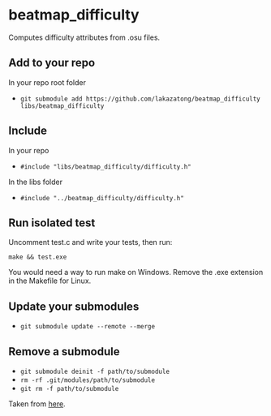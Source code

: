 # beatmap_difficulty
Computes difficulty attributes from .osu files.
## Add to your repo
In your repo root folder
* `git submodule add https://github.com/lakazatong/beatmap_difficulty libs/beatmap_difficulty`
## Include
In your repo
* `#include "libs/beatmap_difficulty/difficulty.h"`

In the libs folder
* `#include "../beatmap_difficulty/difficulty.h"`

## Run isolated test
Uncomment test.c and write your tests, then run:

`make && test.exe`

You would need a way to run make on Windows.
Remove the .exe extension in the Makefile for Linux.
## Update your submodules
* `git submodule update --remote --merge`
## Remove a submodule
* `git submodule deinit -f path/to/submodule`
* `rm -rf .git/modules/path/to/submodule`
* `git rm -f path/to/submodule`

Taken from [here](https://gist.github.com/myusuf3/7f645819ded92bda6677?permalink_comment_id=3915500#gistcomment-3915500).